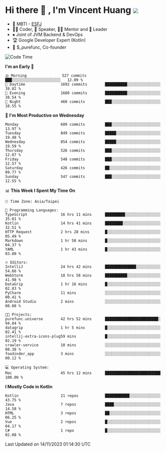 # Hi there 👋 , I'm Vincent Huang ![](https://komarev.com/ghpvc/?username=Jian-Min-Huang)
- 👀 MBTI - [ESFJ](https://www.16personalities.com/esfj-personality)
- 👨‍💻 Coder, 🎤 Speaker, 👨‍🏫 Mentor and 🚀 Leader
- ♠️ Joint of JVM Backend & DevOps
- 🏆 Google Developer Expert (Kotlin)
- 💼 $_purefunc, Co-founder

<!--START_SECTION:waka-->
![Code Time](http://img.shields.io/badge/Code%20Time-2%2C881%20hrs%2025%20mins-blue)

**I'm an Early 🐤** 

```text
🌞 Morning                527 commits         ███░░░░░░░░░░░░░░░░░░░░░░   12.09 % 
🌆 Daytime                1692 commits        ██████████░░░░░░░░░░░░░░░   38.82 % 
🌃 Evening                1680 commits        ██████████░░░░░░░░░░░░░░░   38.54 % 
🌙 Night                  460 commits         ███░░░░░░░░░░░░░░░░░░░░░░   10.55 % 
```
📅 **I'm Most Productive on Wednesday** 

```text
Monday                   609 commits         ███░░░░░░░░░░░░░░░░░░░░░░   13.97 % 
Tuesday                  849 commits         █████░░░░░░░░░░░░░░░░░░░░   19.48 % 
Wednesday                854 commits         █████░░░░░░░░░░░░░░░░░░░░   19.59 % 
Thursday                 526 commits         ███░░░░░░░░░░░░░░░░░░░░░░   12.07 % 
Friday                   548 commits         ███░░░░░░░░░░░░░░░░░░░░░░   12.57 % 
Saturday                 426 commits         ██░░░░░░░░░░░░░░░░░░░░░░░   09.77 % 
Sunday                   547 commits         ███░░░░░░░░░░░░░░░░░░░░░░   12.55 % 
```


📊 **This Week I Spent My Time On** 

```text
🕑︎ Time Zone: Asia/Taipei

💬 Programming Languages: 
TypeScript               16 hrs 11 mins      █████████░░░░░░░░░░░░░░░░   35.81 % 
Kotlin                   14 hrs 41 mins      ████████░░░░░░░░░░░░░░░░░   32.51 % 
HTTP Request             2 hrs 28 mins       █░░░░░░░░░░░░░░░░░░░░░░░░   05.49 % 
Markdown                 1 hr 58 mins        █░░░░░░░░░░░░░░░░░░░░░░░░   04.37 % 
YAML                     1 hr 43 mins        █░░░░░░░░░░░░░░░░░░░░░░░░   03.80 % 

🔥 Editors: 
IntelliJ                 24 hrs 42 mins      ██████████████░░░░░░░░░░░   54.66 % 
WebStorm                 18 hrs 58 mins      ██████████░░░░░░░░░░░░░░░   41.98 % 
DataGrip                 1 hr 16 mins        █░░░░░░░░░░░░░░░░░░░░░░░░   02.83 % 
PyCharm                  11 mins             ░░░░░░░░░░░░░░░░░░░░░░░░░   00.41 % 
Android Studio           2 mins              ░░░░░░░░░░░░░░░░░░░░░░░░░   00.08 % 

🐱‍💻 Projects: 
purefunc.universe        42 hrs 52 mins      ████████████████████████░   94.84 % 
datagrip                 1 hr 5 mins         █░░░░░░░░░░░░░░░░░░░░░░░░   02.41 % 
intellij-extra-icons-plug59 mins             █░░░░░░░░░░░░░░░░░░░░░░░░   02.19 % 
crawler-service          10 mins             ░░░░░░░░░░░░░░░░░░░░░░░░░   00.38 % 
foodinder_app            3 mins              ░░░░░░░░░░░░░░░░░░░░░░░░░   00.12 % 

💻 Operating System: 
Mac                      45 hrs 12 mins      █████████████████████████   100.00 % 
```

**I Mostly Code in Kotlin** 

```text
Kotlin                   21 repos            ███████████░░░░░░░░░░░░░░   43.75 % 
Java                     7 repos             ████░░░░░░░░░░░░░░░░░░░░░   14.58 % 
HTML                     3 repos             ██░░░░░░░░░░░░░░░░░░░░░░░   06.25 % 
Vue                      2 repos             █░░░░░░░░░░░░░░░░░░░░░░░░   04.17 % 
C#                       1 repo              █░░░░░░░░░░░░░░░░░░░░░░░░   02.08 % 
```




 Last Updated on 14/11/2023 01:14:30 UTC
<!--END_SECTION:waka-->
